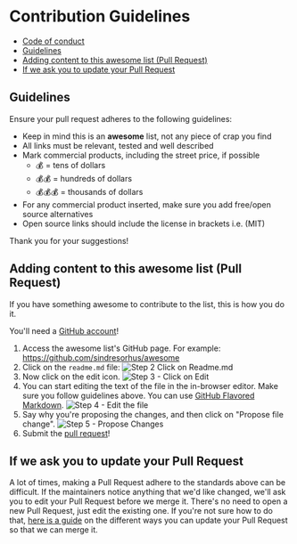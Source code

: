 # Contribution Guidelines

- [Code of conduct](#code-of-conduct)
- [Guidelines](#guidelines)
- [Adding content to this awesome list (Pull Request)](#adding-content-to-this-awesome-list-pull-request)
- [If we ask you to update your Pull Request](#if-we-ask-you-to-update-your-pull-request)

## Guidelines

Ensure your pull request adheres to the following guidelines:

- Keep in mind this is an **awesome** list, not any piece of crap you find
- All links must be relevant, tested and well described
- Mark commercial products, including the street price, if possible
  - :moneybag: = tens of dollars
  - :moneybag::moneybag: = hundreds of dollars
  - :moneybag::moneybag::moneybag: = thousands of dollars
- For any commercial product inserted, make sure you add free/open source alternatives
- Open source links should include the license in brackets i.e. (MIT)

Thank you for your suggestions!

## Adding content to this awesome list (Pull Request)

If you have something awesome to contribute to the list, this is how you do it.

You'll need a [GitHub account](https://github.com/join)!

1. Access the awesome list's GitHub page. For example: https://github.com/sindresorhus/awesome
2. Click on the `readme.md` file: ![Step 2 Click on Readme.md](https://cloud.githubusercontent.com/assets/170270/9402920/53a7e3ea-480c-11e5-9d81-aecf64be55eb.png)
3. Now click on the edit icon. ![Step 3 - Click on Edit](https://cloud.githubusercontent.com/assets/170270/9402927/6506af22-480c-11e5-8c18-7ea823530099.png)
4. You can start editing the text of the file in the in-browser editor. Make sure you follow guidelines above. You can use [GitHub Flavored Markdown](https://help.github.com/articles/github-flavored-markdown/). ![Step 4 - Edit the file](https://cloud.githubusercontent.com/assets/170270/9402932/7301c3a0-480c-11e5-81f5-7e343b71674f.png)
5. Say why you're proposing the changes, and then click on "Propose file change". ![Step 5 - Propose Changes](https://cloud.githubusercontent.com/assets/170270/9402937/7dd0652a-480c-11e5-9138-bd14244593d5.png)
6. Submit the [pull request](https://help.github.com/articles/using-pull-requests/)!

## If we ask you to update your Pull Request

A lot of times, making a Pull Request adhere to the standards above can be difficult.
If the maintainers notice anything that we'd like changed, we'll ask you to
edit your Pull Request before we merge it. There's no need to open a new Pull Request, just edit
the existing one. If you're not sure how to do that,
[here is a guide](https://github.com/RichardLitt/knowledge/blob/master/github/amending-a-commit-guide.md)
on the different ways you can update your Pull Request so that we can merge it.
